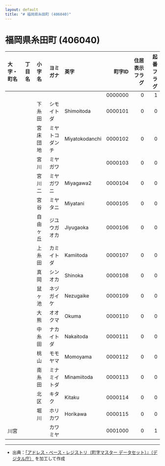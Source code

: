 ```yaml
---
layout: default
title: "# 福岡県糸田町 (406040)"
---
```


# 福岡県糸田町 (406040)

| 大字・町名 | 丁目名 | 小字名 | ヨミガナ | 英字 | 町字ID | 住居表示フラグ | 起番フラグ |
|:--------|:------|:------|:-----------------|:---------------------|--------:|----------:|--------:|
|  |  |  |  |  | 0000000 | 0 | 1 |
|  |  | 下糸田 | シモイトダ | Shimoitoda | 0000101 | 0 | 0 |
|  |  | 宮床団地 | ミヤトコダンチ | Miyatokodanchi | 0000102 | 0 | 0 |
|  |  | 宮川 | ミヤガワ |  | 0000103 | 0 | 0 |
|  |  | 宮川二 | ミヤガワニ | Miyagawa2 | 0000104 | 0 | 0 |
|  |  | 宮谷 | ミヤタニ | Miyatani | 0000105 | 0 | 0 |
|  |  | 自由ヶ丘 | ジユウガオカ | Jiyugaoka | 0000106 | 0 | 0 |
|  |  | 上糸田 | カミイトダ | Kamiitoda | 0000107 | 0 | 0 |
|  |  | 真岡 | シンオカ | Shinoka | 0000108 | 0 | 0 |
|  |  | 鼠ヶ池 | ネヅガイケ | Nezugaike | 0000109 | 0 | 0 |
|  |  | 大熊 | オオクマ | Okuma | 0000110 | 0 | 0 |
|  |  | 中糸田 | ナカイトダ | Nakaitoda | 0000111 | 0 | 0 |
|  |  | 桃山 | モモヤマ | Momoyama | 0000112 | 0 | 0 |
|  |  | 南糸田 | ミナミイトダ | Minamiitoda | 0000113 | 0 | 0 |
|  |  | 北区 | キタク | Kitaku | 0000114 | 0 | 0 |
|  |  | 堀川 | ホリカワ | Horikawa | 0000115 | 0 | 0 |
| 川宮 |  |  | カワミヤ |  | 0001000 | 0 | 1 |

---

- 出典：[「アドレス・ベース・レジストリ（町字マスター データセット）』（デジタル庁）](https://www.digital.go.jp/policies/base_registry_address/) を加工して作成